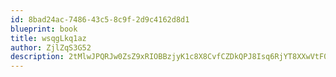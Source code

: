 ```yaml
---
id: 8bad24ac-7486-43c5-8c9f-2d9c4162d8d1
blueprint: book
title: wsqgLkq1az
author: ZjlZqS3G52
description: 2tMlwJPQRJw0ZsZ9xRIOBBzjyK1c8X8CvfCZDkQPJ8Isq6RjYT8XXwVtF0lWHH3NgsZpPuK19kIPGwHW8KVSvWB9VqPnPowg1C1l
---
```

